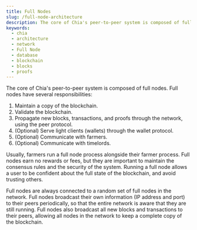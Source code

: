 ```yaml
---
title: Full Nodes
slug: /full-node-architecture
description: The core of Chia's peer-to-peer system is composed of full nodes. Full nodes have several responsibilities- maintaining a copy of the chia blockchain database, validating the chia blockchain database, propagating new blocks, transactions, and proofs through the network, using the peer protocol. Optionally full nodes serve light wallet clients, communicate with farmers, and communicate with timelords.
keywords:
  - chia
  - architecture
  - network
  - Full Node
  - database
  - blockchain
  - blocks
  - proofs
---
```


The core of Chia's peer-to-peer system is composed of full nodes. Full nodes have several responsibilities:

1. Maintain a copy of the blockchain.
2. Validate the blockchain.
3. Propagate new blocks, transactions, and proofs through the network, using the peer protocol.
4. (Optional) Serve light clients (wallets) through the wallet protocol.
5. (Optional) Communicate with farmers.
6. (Optional) Communicate with timelords.

Usually, farmers run a full node process alongside their farmer process. Full nodes earn no rewards or fees, but they are important to maintain the consensus rules and the security of the system. Running a full node allows a user to be confident about the full state of the blockchain, and avoid trusting others.

Full nodes are always connected to a random set of full nodes in the network. Full nodes broadcast their own information (IP address and port) to their peers periodically, so that the entire network is aware that they are still running. Full nodes also broadcast all new blocks and transactions to their peers, allowing all nodes in the network to keep a complete copy of the blockchain.
